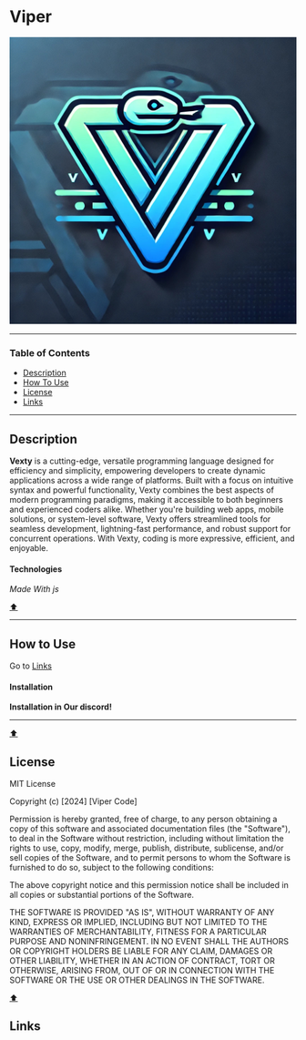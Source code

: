 # Viper

![Project Image](https://github.com/TheUselessCreator/Vexty/blob/main/GitAssets/Vexty.jpg)


---

### Table of Contents

- [Description](#description)
- [How To Use](#how-to-use)
- [License](#license)
- [Links](#links)

---

## Description

**Vexty** is a cutting-edge, versatile programming language designed for efficiency and simplicity, empowering developers to create dynamic applications across a wide range of platforms. Built with a focus on intuitive syntax and powerful functionality, Vexty combines the best aspects of modern programming paradigms, making it accessible to both beginners and experienced coders alike. Whether you're building web apps, mobile solutions, or system-level software, Vexty offers streamlined tools for seamless development, lightning-fast performance, and robust support for concurrent operations. With Vexty, coding is more expressive, efficient, and enjoyable.

#### Technologies

*Made With js*

[⬆️](#links)

---

## How to Use

Go to [Links](#Viper)
#### Installation

**Installation in Our discord!**

---
[⬆️](#Viper)



## License

MIT License

Copyright (c) [2024] [Viper Code]

Permission is hereby granted, free of charge, to any person obtaining a copy
of this software and associated documentation files (the "Software"), to deal
in the Software without restriction, including without limitation the rights
to use, copy, modify, merge, publish, distribute, sublicense, and/or sell
copies of the Software, and to permit persons to whom the Software is
furnished to do so, subject to the following conditions:

The above copyright notice and this permission notice shall be included in all
copies or substantial portions of the Software.

THE SOFTWARE IS PROVIDED "AS IS", WITHOUT WARRANTY OF ANY KIND, EXPRESS OR
IMPLIED, INCLUDING BUT NOT LIMITED TO THE WARRANTIES OF MERCHANTABILITY,
FITNESS FOR A PARTICULAR PURPOSE AND NONINFRINGEMENT. IN NO EVENT SHALL THE
AUTHORS OR COPYRIGHT HOLDERS BE LIABLE FOR ANY CLAIM, DAMAGES OR OTHER
LIABILITY, WHETHER IN AN ACTION OF CONTRACT, TORT OR OTHERWISE, ARISING FROM,
OUT OF OR IN CONNECTION WITH THE SOFTWARE OR THE USE OR OTHER DEALINGS IN THE
SOFTWARE.

[⬆️](#Viper)


## Links

